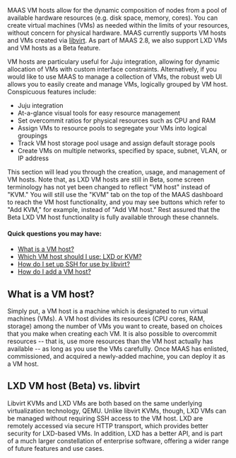 <!-- deb-2-7-cli
||2.7|2.8|2.9|
|-----:|:-----:|:-----:|:-----:|
|Snap|[CLI](vm-hosting-snap-2-7-cli/2742) ~ [UI](vm-hosting-snap-2-7-ui/2743)|[CLI](vm-hosting-snap-2-8-cli/2744) ~ [UI](vm-hosting-snap-2-8-ui/2745)|[CLI](vm-hosting-snap-2-9-cli/2746) ~ [UI](vm-hosting-snap-2-9-ui/2747)|
|Packages|**CLI** ~ [UI](vm-hosting-deb-2-7-ui/2749)|[CLI](vm-hosting-deb-2-8-cli/2750) ~ [UI](vm-hosting-deb-2-8-ui/2751)|[CLI](vm-hosting-deb-2-9-cli/2752) ~ [UI](vm-hosting-deb-2-9-ui/2753)|
 deb-2-7-cli -->

<!-- deb-2-7-ui
||2.7|2.8|2.9|
|-----:|:-----:|:-----:|:-----:|
|Snap|[CLI](vm-hosting-snap-2-7-cli/2742) ~ [UI](vm-hosting-snap-2-7-ui/2743)|[CLI](vm-hosting-snap-2-8-cli/2744) ~ [UI](vm-hosting-snap-2-8-ui/2745)|[CLI](vm-hosting-snap-2-9-cli/2746) ~ [UI](vm-hosting-snap-2-9-ui/2747)|
|Packages|[CLI](vm-hosting-deb-2-7-cli/2748) ~ |**UI**|[CLI](vm-hosting-deb-2-8-cli/2750) ~ [UI](vm-hosting-deb-2-8-ui/2751)|[CLI](vm-hosting-deb-2-9-cli/2752) ~ [UI](vm-hosting-deb-2-9-ui/2753)|
 deb-2-7-ui -->

<!-- deb-2-8-cli
||2.7|2.8|2.9|
|-----:|:-----:|:-----:|:-----:|
|Snap|[CLI](vm-hosting-snap-2-7-cli/2742) ~ [UI](vm-hosting-snap-2-7-ui/2743)|[CLI](vm-hosting-snap-2-8-cli/2744) ~ [UI](vm-hosting-snap-2-8-ui/2745)|[CLI](vm-hosting-snap-2-9-cli/2746) ~ [UI](vm-hosting-snap-2-9-ui/2747)|
|Packages|[CLI](vm-hosting-deb-2-7-cli/2748) ~ [UI](vm-hosting-deb-2-7-ui/2749)||**CLI** ~ [UI](vm-hosting-deb-2-8-ui/2751)|[CLI](vm-hosting-deb-2-9-cli/2752) ~ [UI](vm-hosting-deb-2-9-ui/2753)|
 deb-2-8-cli -->

<!-- deb-2-8-ui
||2.7|2.8|2.9|
|-----:|:-----:|:-----:|:-----:|
|Snap|[CLI](vm-hosting-snap-2-7-cli/2742) ~ [UI](vm-hosting-snap-2-7-ui/2743)|[CLI](vm-hosting-snap-2-8-cli/2744) ~ [UI](vm-hosting-snap-2-8-ui/2745)|[CLI](vm-hosting-snap-2-9-cli/2746) ~ [UI](vm-hosting-snap-2-9-ui/2747)|
|Packages|[CLI](vm-hosting-deb-2-7-cli/2748) ~ [UI](vm-hosting-deb-2-7-ui/2749)|[CLI](vm-hosting-deb-2-8-cli/2750) ~ |**UI**|[CLI](vm-hosting-deb-2-9-cli/2752) ~ [UI](vm-hosting-deb-2-9-ui/2753)|
 deb-2-8-ui -->

<!-- deb-2-9-cli
||2.7|2.8|2.9|
|-----:|:-----:|:-----:|:-----:|
|Snap|[CLI](vm-hosting-snap-2-7-cli/2742) ~ [UI](vm-hosting-snap-2-7-ui/2743)|[CLI](vm-hosting-snap-2-8-cli/2744) ~ [UI](vm-hosting-snap-2-8-ui/2745)|[CLI](vm-hosting-snap-2-9-cli/2746) ~ [UI](vm-hosting-snap-2-9-ui/2747)|
|Packages|[CLI](vm-hosting-deb-2-7-cli/2748) ~ [UI](vm-hosting-deb-2-7-ui/2749)|[CLI](vm-hosting-deb-2-8-cli/2750) ~ [UI](vm-hosting-deb-2-8-ui/2751)||**CLI** ~ [UI](vm-hosting-deb-2-9-ui/2753)|
 deb-2-9-cli -->

<!-- deb-2-9-ui
||2.7|2.8|2.9|
|-----:|:-----:|:-----:|:-----:|
|Snap|[CLI](vm-hosting-snap-2-7-cli/2742) ~ [UI](vm-hosting-snap-2-7-ui/2743)|[CLI](vm-hosting-snap-2-8-cli/2744) ~ [UI](vm-hosting-snap-2-8-ui/2745)|[CLI](vm-hosting-snap-2-9-cli/2746) ~ [UI](vm-hosting-snap-2-9-ui/2747)|
|Packages|[CLI](vm-hosting-deb-2-7-cli/2748) ~ [UI](vm-hosting-deb-2-7-ui/2749)|[CLI](vm-hosting-deb-2-8-cli/2750) ~ [UI](vm-hosting-deb-2-8-ui/2751)|[CLI](vm-hosting-deb-2-9-cli/2752) ~ |**UI**|
 deb-2-9-ui -->

<!-- snap-2-7-cli
||2.7|2.8|2.9|
|-----:|:-----:|:-----:|:-----:|
|Snap|**CLI** ~ [UI](vm-hosting-snap-2-7-ui/2743)|[CLI](vm-hosting-snap-2-8-cli/2744) ~ [UI](vm-hosting-snap-2-8-ui/2745)|[CLI](vm-hosting-snap-2-9-cli/2746) ~ [UI](vm-hosting-snap-2-9-ui/2747)|
|Packages|[CLI](vm-hosting-deb-2-7-cli/2748) ~ [UI](vm-hosting-deb-2-7-ui/2749)|[CLI](vm-hosting-deb-2-8-cli/2750) ~ [UI](vm-hosting-deb-2-8-ui/2751)|[CLI](vm-hosting-deb-2-9-cli/2752) ~ [UI](vm-hosting-deb-2-9-ui/2753)|
 snap-2-7-cli -->

<!-- snap-2-7-ui
||2.7|2.8|2.9|
|-----:|:-----:|:-----:|:-----:|
|Snap|[CLI](vm-hosting-snap-2-7-cli/2742) ~ |**UI**|[CLI](vm-hosting-snap-2-8-cli/2744) ~ [UI](vm-hosting-snap-2-8-ui/2745)|[CLI](vm-hosting-snap-2-9-cli/2746) ~ [UI](vm-hosting-snap-2-9-ui/2747)|
|Packages|[CLI](vm-hosting-deb-2-7-cli/2748) ~ [UI](vm-hosting-deb-2-7-ui/2749)|[CLI](vm-hosting-deb-2-8-cli/2750) ~ [UI](vm-hosting-deb-2-8-ui/2751)|[CLI](vm-hosting-deb-2-9-cli/2752) ~ [UI](vm-hosting-deb-2-9-ui/2753)|
 snap-2-7-ui -->

<!-- snap-2-8-cli
||2.7|2.8|2.9|
|-----:|:-----:|:-----:|:-----:|
|Snap|[CLI](vm-hosting-snap-2-7-cli/2742) ~ [UI](vm-hosting-snap-2-7-ui/2743)||**CLI** ~ [UI](vm-hosting-snap-2-8-ui/2745)|[CLI](vm-hosting-snap-2-9-cli/2746) ~ [UI](vm-hosting-snap-2-9-ui/2747)|
|Packages|[CLI](vm-hosting-deb-2-7-cli/2748) ~ [UI](vm-hosting-deb-2-7-ui/2749)|[CLI](vm-hosting-deb-2-8-cli/2750) ~ [UI](vm-hosting-deb-2-8-ui/2751)|[CLI](vm-hosting-deb-2-9-cli/2752) ~ [UI](vm-hosting-deb-2-9-ui/2753)|
 snap-2-8-cli -->

<!-- snap-2-8-ui
||2.7|2.8|2.9|
|-----:|:-----:|:-----:|:-----:|
|Snap|[CLI](vm-hosting-snap-2-7-cli/2742) ~ [UI](vm-hosting-snap-2-7-ui/2743)|[CLI](vm-hosting-snap-2-8-cli/2744) ~ |**UI**|[CLI](vm-hosting-snap-2-9-cli/2746) ~ [UI](vm-hosting-snap-2-9-ui/2747)|
|Packages|[CLI](vm-hosting-deb-2-7-cli/2748) ~ [UI](vm-hosting-deb-2-7-ui/2749)|[CLI](vm-hosting-deb-2-8-cli/2750) ~ [UI](vm-hosting-deb-2-8-ui/2751)|[CLI](vm-hosting-deb-2-9-cli/2752) ~ [UI](vm-hosting-deb-2-9-ui/2753)|
 snap-2-8-ui -->

<!-- snap-2-9-cli
||2.7|2.8|2.9|
|-----:|:-----:|:-----:|:-----:|
|Snap|[CLI](vm-hosting-snap-2-7-cli/2742) ~ [UI](vm-hosting-snap-2-7-ui/2743)|[CLI](vm-hosting-snap-2-8-cli/2744) ~ [UI](vm-hosting-snap-2-8-ui/2745)||**CLI** ~ [UI](vm-hosting-snap-2-9-ui/2747)|
|Packages|[CLI](vm-hosting-deb-2-7-cli/2748) ~ [UI](vm-hosting-deb-2-7-ui/2749)|[CLI](vm-hosting-deb-2-8-cli/2750) ~ [UI](vm-hosting-deb-2-8-ui/2751)|[CLI](vm-hosting-deb-2-9-cli/2752) ~ [UI](vm-hosting-deb-2-9-ui/2753)|
 snap-2-9-cli -->

<!-- snap-2-9-ui
||2.7|2.8|2.9|
|-----:|:-----:|:-----:|:-----:|
|Snap|[CLI](vm-hosting-snap-2-7-cli/2742) ~ [UI](vm-hosting-snap-2-7-ui/2743)|[CLI](vm-hosting-snap-2-8-cli/2744) ~ [UI](vm-hosting-snap-2-8-ui/2745)|[CLI](vm-hosting-snap-2-9-cli/2746) ~ |**UI**|
|Packages|[CLI](vm-hosting-deb-2-7-cli/2748) ~ [UI](vm-hosting-deb-2-7-ui/2749)|[CLI](vm-hosting-deb-2-8-cli/2750) ~ [UI](vm-hosting-deb-2-8-ui/2751)|[CLI](vm-hosting-deb-2-9-cli/2752) ~ [UI](vm-hosting-deb-2-9-ui/2753)|
 snap-2-9-ui -->

MAAS VM hosts allow for the dynamic composition of nodes from a pool of available hardware resources (e.g. disk space, memory, cores).  You can create virtual machines (VMs) as needed within the limits of your resources, without concern for physical hardware.  MAAS currently supports VM hosts and VMs created via [libvirt](https://ubuntu.com/server/docs/virtualization-libvirt).  As part of MAAS 2.8, we also support LXD VMs and VM hosts as a Beta feature.

VM hosts are particulary useful for Juju integration, allowing for dynamic allocation of VMs with custom interface constraints. Alternatively, if you would like to use MAAS to manage a collection of VMs, the robust web UI allows you to easily create and manage VMs, logically grouped by VM host.  Conspicuous features include:

-   Juju integration
-   At-a-glance visual tools for easy resource management
-   Set overcommit ratios for physical resources such as CPU and RAM
-   Assign VMs to resource pools to segregate your VMs into logical groupings
-   Track VM host storage pool usage and assign default storage pools
-   Create VMs on multiple networks, specified by space, subnet, VLAN, or IP address

This section will lead you through the creation, usage, and management of VM hosts.  Note that, as LXD VM hosts are still in Beta, some screen terminology has not yet been changed to reflect "VM host" instead of "KVM."  You will still use the "KVM" tab on the top of the MAAS dashboard to reach the VM host functionality, and you may see buttons which refer to "Add KVM," for example, instead of "Add VM host."  Rest assured that the Beta LXD VM host functionality is fully available through these channels.

#### Quick questions you may have:

* [What is a VM host?](/t/introduction-to-vm-hosting/1524#heading--what-is-a-vm-host)
* [Which VM host should I use: LXD or KVM?](/t/introduction-to-vm-hosting/1524#heading--choosing-vm-host-type)
* [How do I set up SSH for use by libvirt?](/t/vm-host-networking/1526#heading--set-up-ssh)
* [How do I add a VM host?](/t/adding-a-vm-host/1549)

<h2 id="heading--what-is-a-vm-host">What is a VM host?</h2>

Simply put, a VM host is a machine which is designated to run virtual machines (VMs).  A VM host divides its resources (CPU cores, RAM, storage) among the number of VMs you want to create, based on choices that you make when creating each VM.  It is also possible to overcommit resources -- that is, use more resources than the VM host actually has available -- as long as you use the VMs carefullly. Once MAAS has enlisted, commissioned, and acquired a newly-added machine, you can deploy it as a VM host.

<h2 id="heading--choosing-vm-host-type">LXD VM host  (Beta) vs. libvirt</h2>

Libvirt KVMs and LXD VMs are both based on the same underlying virtualization technology, QEMU.  Unlike libvirt KVMs, though, LXD VMs can be managed without requiring SSH access to the VM host. LXD are remotely accessed via secure HTTP transport, which provides better security for LXD-based VMs.  In addition, LXD has a better API, and is part of a much larger constellation of enterprise software, offering a wider range of future features and use cases.
